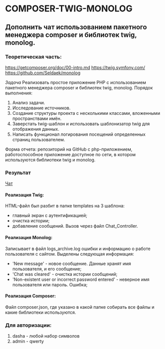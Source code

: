 # COMPOSER-TWIG-MONOLOG
## Дополнить чат использованием пакетного менеджера composer и библиотек twig, monolog.

### Теоретическая часть:
https://getcomposer.org/doc/00-intro.md
https://twig.symfony.com/
https://github.com/Seldaek/monolog 

*Задача*
Реализовать простое приложение PHP с использованием пакетного менеджера composer и библиотек twig, monolog.
Порядок выполнения:
1. Анализ задачи.
2. Исследование источников.
3. Создание структуры проекта с несколькими классами, вложенными пространствами имён.
4. Заверстать twig-шаблон и использовать шаблонизатор twig для отображения данных.
5. Написать функционал логирования посещений определенных страниц пользователем.

Форма отчета: репозиторий на GitHub с php-приложением, работоспособное приложение доступное по сети, в котором используются библиотеки twig и monolog.


### Результат
[Чат](http://143.198.70.213:2222/)

#### Реализация Twig:
HTML-файл был разбит в папке templates на 3 шаблона: 
* главный экран с аутентификацией;
* очистка истории;
* добавление сообщений.
Вызов через файл Chat_Controller. 

#### Реализация Monolog:
Записывает в файл logs_archive.log ошибки и информацию о работе пользователя с сайтом.
Выделены следующая информация:
* 'New message' - новое сообщение. Данные хранят имя пользователя, и его сообщение;
* 'Chat was cleared' - очистка истории сообщений;
* 'Non-existent user or incorrect password entered' - неверное имя пользователя или пароль. Ошибка;

#### Реализация Composer:
Файл composer.json, где указано в какой папке собирать все файлы и какие библиотеки используются.

### Для авторизации:
1. dasha - любой набор символов
2. admin - qwerty

